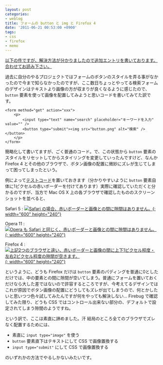 ```yaml
---
layout: post
categories:
- weblog
title: フォームの button と img と Firefox 4
date: '2011-06-21 00:53:00 +0900'
tags:
- css
- firefox
- memo
---
```

<ins datetime="2012-03-31T03:23:00+09:00"> 以下の件ですが、[解決方法が分かりましたので追加エントリを書いております](/weblog/2012033101/ "::-moz-focus-inner")。合わせてお読み下さい。 </ins>

過去に自分のやるプロジェクトではフォームのボタンのスタイルを弄る事がなかったので今まで知らなかったのですが、ここ数日ちょっとやってる検索フォームのデザインはテキストより画像の方が収まりが良くなるように感じたので、`button` 要素を使って画像を配置してみようと思いコードを書いてみてた訳です。

    <form method="get" action="xxx">
        <p>
            <input type="text" name="search" placeholder="キーワードを入力" value="" />
            <button type="submit"><img src="button.png" alt="検索" /></button>
        </p>
    </form>

簡略化して書いてますが、ごく普通のコード。で、この状態から `button` 要素のスタイルをリセットしてからスタイリングを変更していったんですけど、なんか Firefox 4 とその他のブラウザで、ボタン画像の配置に微妙にズレが生じてしまって困ってしまったという。

<!-- more -->

例によって[テストコード](/labs/button/ "button と img と Firefox 4 サンプル")を置いておきます（分かりやすいように `button` 要素自体に1ピクセルの赤いボーダーを付けてあります）実際に確認していただくと分かるのですが、当方で Mac OS X 上の各ブラウザで確認したもののスクリーンショットを並べると、

Safari 5
: [![Safari の場合、赤いボーダーと画像との間に隙間はありません。](/images/o/weblog_2011062101_1.png "テストコードを Mac Safari 5 で確認したスクリーンショット"){: width="600" height="240"}](/images/o/weblog_2011062101_1.png "画像: テストコードを Mac Safari 5 で確認したスクリーンショット")

Opera 11
: [![Opera も Safari と同じく、赤いボーダーと画像との間に隙間はありません。](/images/o/weblog_2011062101_2.png "テストコードを Mac Opera 11 で確認したスクリーンショット"){: width="600" height="240"}](/images/o/weblog_2011062101_2.png "画像: テストコードを Mac Opera 11 で確認したスクリーンショット")

Firefox 4
: [![上記2つのブラウザと違い、赤いボーダーと画像の間に上下1ピクセル程度・左右2ピクセル程度の隙間が空きます。](/images/o/weblog_2011062101_3.png "テストコードを Mac Firefox 5 で確認したスクリーンショット"){: width="600" height="240"}](/images/o/weblog_2011062101_3.png "画像: テストコードを Mac Firefox 5 で確認したスクリーンショット")

というように、どうも Firefox だけは `button` 要素のパディングを普通に0としただけでは、中の要素との間に隙間が空いてしまう。普通にフォームを置いておくだけなら大した差ではないので許容するところですが、今考えてるデザインではこれが原因でボタン画像の配置にどうしてもズレが出てしまうので、何とかしたいと思いつつ色々試してみたんですが何をやっても解決しない… Firebug で確認してみた限り、どうも CSS ではコントロール出来ない部分の、デフォルトで設定されてしまう隙間のようですね。

という訳で、ここは素直に諦めました。汗 結局のところ全てのブラウザでズレなく配置するためには、

* 素直に `input type="image"` を使う
* `button` 要素直下はテキストにして CSS で画像置換する
* `input type="submit"` にして CSS で画像置換する

のいずれかの方法でやるしかないみたいです。

